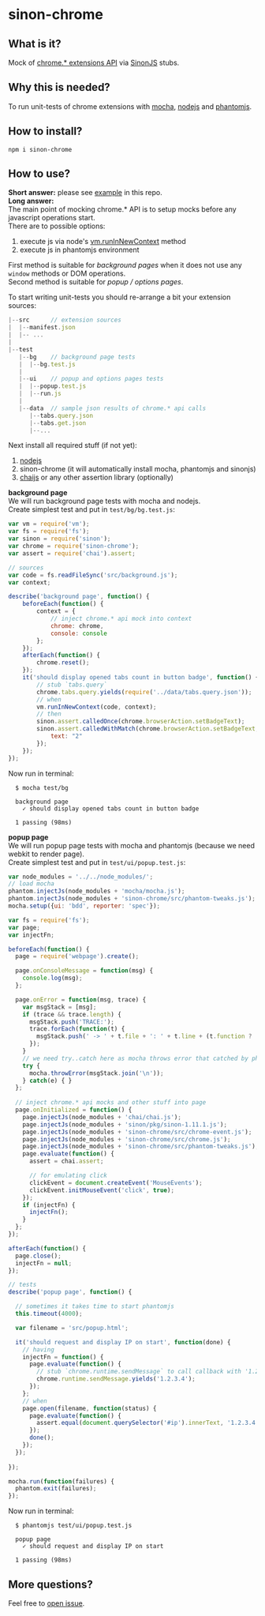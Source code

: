 # sinon-chrome
## What is it?
Mock of [chrome.* extensions API](https://developer.chrome.com/extensions) via [SinonJS](http://sinonjs.org) stubs.

## Why this is needed?
To run unit-tests of chrome extensions with [mocha](http://mochajs.org), [nodejs](http://nodejs.org) and [phantomjs](http://phantomjs.org).

## How to install?
````
npm i sinon-chrome
````

## How to use?
**Short answer:** please see [example](/example) in this repo.  
**Long answer:**  
The main point of mocking chrome.* API is to setup mocks before any javascript operations start.  
There are to possible options:

1. execute js via node's [vm.runInNewContext](http://nodejs.org/api/vm.html#vm_vm_runinnewcontext_code_sandbox_filename) method
2. execute js in phantomjs environment

First method is suitable for *background pages* when it does not use any `window` methods or DOM operations.  
Second method is suitable for *popup / options pages*.

To start writing unit-tests you should re-arrange a bit your extension sources:
````js
|--src      // extension sources
|  |--manifest.json
|  |-- ...
|   
|--test
   |--bg    // background page tests
   |  |--bg.test.js
   |
   |--ui    // popup and options pages tests
   |  |--popup.test.js
   |  |--run.js
   |
   |--data  // sample json results of chrome.* api calls
      |--tabs.query.json
      |--tabs.get.json
      |--...
````

Next install all required stuff (if not yet):

1. [nodejs](http://nodejs.org)
2. sinon-chrome (it will automatically install mocha, phantomjs and sinonjs)
3. [chaijs](http://chaijs.com) or any other assertion library (optionally)

**background page**  
We will run background page tests with mocha and nodejs.  
Create simplest test and put in `test/bg/bg.test.js`:
````js
var vm = require('vm');
var fs = require('fs');
var sinon = require('sinon');
var chrome = require('sinon-chrome');
var assert = require('chai').assert;

// sources
var code = fs.readFileSync('src/background.js');
var context;

describe('background page', function() {
    beforeEach(function() {
        context = {
            // inject chrome.* api mock into context
            chrome: chrome,
            console: console
        };
    });
    afterEach(function() {
        chrome.reset();
    });
    it('should display opened tabs count in button badge', function() {
        // stub `tabs.query`
        chrome.tabs.query.yields(require('../data/tabs.query.json'));
        // when
        vm.runInNewContext(code, context);
        // then
        sinon.assert.calledOnce(chrome.browserAction.setBadgeText);
        sinon.assert.calledWithMatch(chrome.browserAction.setBadgeText, {
            text: "2"
        });
    });
});    
````
Now run in terminal:
````
  $ mocha test/bg
  
  background page
    ✓ should display opened tabs count in button badge

  1 passing (98ms)
````

**popup page**  
We will run popup page tests with mocha and phantomjs (because we need webkit to render page).  
Create simplest test and put in `test/ui/popup.test.js`:  

````js
var node_modules = '../../node_modules/';
// load mocha
phantom.injectJs(node_modules + 'mocha/mocha.js');
phantom.injectJs(node_modules + 'sinon-chrome/src/phantom-tweaks.js');
mocha.setup({ui: 'bdd', reporter: 'spec'});

var fs = require('fs');
var page;
var injectFn;

beforeEach(function() {
  page = require('webpage').create();

  page.onConsoleMessage = function(msg) {
    console.log(msg);
  };

  page.onError = function(msg, trace) {
    var msgStack = [msg];
    if (trace && trace.length) {
      msgStack.push('TRACE:');
      trace.forEach(function(t) {
        msgStack.push(' -> ' + t.file + ': ' + t.line + (t.function ? ' (in function "' + t.function +'")' : ''));
      });
    }
    // we need try..catch here as mocha throws error that catched by phantom.onError
    try {
      mocha.throwError(msgStack.join('\n'));
    } catch(e) { }
  };
  
  // inject chrome.* api mocks and other stuff into page
  page.onInitialized = function() {
    page.injectJs(node_modules + 'chai/chai.js');
    page.injectJs(node_modules + 'sinon/pkg/sinon-1.11.1.js');
    page.injectJs(node_modules + 'sinon-chrome/src/chrome-event.js');
    page.injectJs(node_modules + 'sinon-chrome/src/chrome.js');
    page.injectJs(node_modules + 'sinon-chrome/src/phantom-tweaks.js');
    page.evaluate(function() {
      assert = chai.assert;

      // for emulating click
      clickEvent = document.createEvent('MouseEvents');
      clickEvent.initMouseEvent('click', true);
    });
    if (injectFn) {
      injectFn();
    }
  };
});

afterEach(function() {
  page.close();
  injectFn = null;
});

// tests
describe('popup page', function() {

  // sometimes it takes time to start phantomjs
  this.timeout(4000);

  var filename = 'src/popup.html';

  it('should request and display IP on start', function(done) {
    // having
    injectFn = function() {
      page.evaluate(function() {
        // stub `chrome.runtime.sendMessage` to call callback with '1.2.3.4' as argument
        chrome.runtime.sendMessage.yields('1.2.3.4');
      });
    };
    // when
    page.open(filename, function(status) {
      page.evaluate(function() {
        assert.equal(document.querySelector('#ip').innerText, '1.2.3.4');
      });
      done();
    });
  });
  
});

mocha.run(function(failures) {
  phantom.exit(failures);
});

````
Now run in terminal:
````
  $ phantomjs test/ui/popup.test.js
  
  popup page
    ✓ should request and display IP on start

  1 passing (98ms)
````

## More questions?
Feel free to [open issue](https://github.com/vitalets/sinon-chrome/issues).
